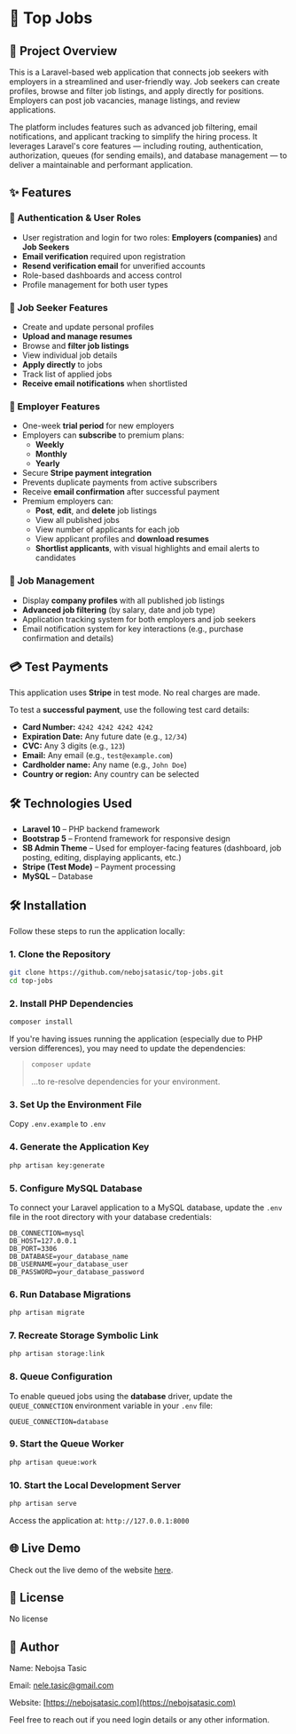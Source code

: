 # 💼 Top Jobs

## 📄 Project Overview

This is a Laravel-based web application that connects job seekers with employers in a streamlined and user-friendly way. Job seekers can create profiles, browse and filter job listings, and apply directly for positions. Employers can post job vacancies, manage listings, and review applications.

The platform includes features such as advanced job filtering, email notifications, and applicant tracking to simplify the hiring process. It leverages Laravel's core features — including routing, authentication, authorization, queues (for sending emails), and database management — to deliver a maintainable and performant application.

## ✨ Features

### 🔐 Authentication & User Roles

- User registration and login for two roles: **Employers (companies)** and **Job Seekers**
- **Email verification** required upon registration
- **Resend verification email** for unverified accounts
- Role-based dashboards and access control
- Profile management for both user types

### 📁 Job Seeker Features

- Create and update personal profiles
- **Upload and manage resumes**
- Browse and **filter job listings**
- View individual job details
- **Apply directly** to jobs
- Track list of applied jobs
- **Receive email notifications** when shortlisted

### 🏢 Employer Features

- One-week **trial period** for new employers
- Employers can **subscribe** to premium plans:
  - **Weekly**
  - **Monthly**
  - **Yearly**
- Secure **Stripe payment integration**
- Prevents duplicate payments from active subscribers
- Receive **email confirmation** after successful payment
- Premium employers can:
  - **Post**, **edit**, and **delete** job listings
  - View all published jobs
  - View number of applicants for each job
  - View applicant profiles and **download resumes**
  - **Shortlist applicants**, with visual highlights and email alerts to candidates

### 🧠 Job Management

- Display **company profiles** with all published job listings
- **Advanced job filtering** (by salary, date and job type)
- Application tracking system for both employers and job seekers
- Email notification system for key interactions (e.g., purchase confirmation and details)

 ## 💳 Test Payments

This application uses **Stripe** in test mode. No real charges are made.

To test a **successful payment**, use the following test card details:

- **Card Number:** `4242 4242 4242 4242`
- **Expiration Date:** Any future date (e.g., `12/34`)
- **CVC:** Any 3 digits (e.g., `123`)
- **Email:** Any email (e.g., `test@example.com`)
- **Cardholder name:** Any name (e.g., `John Doe`)
- **Country or region:** Any country can be selected

## 🛠️ Technologies Used

- **Laravel 10** – PHP backend framework
- **Bootstrap 5** – Frontend framework for responsive design
- **SB Admin Theme** – Used for employer-facing features (dashboard, job posting, editing, displaying applicants, etc.)
- **Stripe (Test Mode)** – Payment processing
- **MySQL** – Database

## 🛠️ Installation

Follow these steps to run the application locally:

### 1. Clone the Repository

```bash
git clone https://github.com/nebojsatasic/top-jobs.git
cd top-jobs
```

### 2. Install PHP Dependencies

```bash
composer install
```

If you're having issues running the application (especially due to PHP version differences), you may need to update the dependencies:

> ```bash
> composer update
> ```
> ...to re-resolve dependencies for your environment.

### 3. Set Up the Environment File

Copy `.env.example` to `.env`

### 4. Generate the Application Key

```bash
php artisan key:generate
```

### 5. Configure MySQL Database

To connect your Laravel application to a MySQL database, update the `.env` file in the root directory with your database credentials:

```env
DB_CONNECTION=mysql
DB_HOST=127.0.0.1
DB_PORT=3306
DB_DATABASE=your_database_name
DB_USERNAME=your_database_user
DB_PASSWORD=your_database_password
```

### 6. Run Database Migrations

```bash
php artisan migrate
```

### 7. Recreate Storage Symbolic Link

```bash
php artisan storage:link
```

### 8. Queue Configuration

To enable queued jobs using the **database** driver, update the `QUEUE_CONNECTION` environment variable in your `.env` file:

```env
QUEUE_CONNECTION=database
```

### 9. Start the Queue Worker

```bash
php artisan queue:work
```

### 10. Start the Local Development Server

```bash
php artisan serve
```

Access the application at: `http://127.0.0.1:8000`

## 🌐 Live Demo

Check out the live demo of the website [here](https://top-jobs.nebojsatasic.com).

## 📄 License

No license

## 👤 Author

Name: Nebojsa Tasic

Email: [nele.tasic@gmail.com](mailto:nele.tasic@gmail.com)

Website: [https://nebojsatasic.com](https://nebojsatasic.com)

Feel free to reach out if you need login details or any other information.
